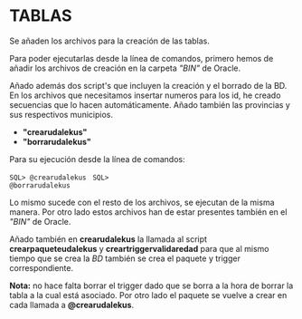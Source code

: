 TABLAS
======

Se añaden los archivos para la creación de las tablas.

Para poder ejecutarlas desde la línea de comandos, primero hemos de añadir los archivos de creación en la carpeta *"BIN"* de Oracle.

Añado además dos script's que incluyen la creación y el borrado de la BD.
En los archivos que necesitamos insertar numeros para los id, he creado secuencias que lo hacen automáticamente.
Añado también las provincias y sus respectivos municipios.

- **"crearudalekus"**
- **"borrarudalekus"**

Para su ejecución desde la línea de comandos: 

<code>SQL> @crearudalekus</code>
<code> SQL> @borrarudalekus</code>

Lo mismo sucede con el resto de los archivos, se ejecutan de la misma manera.
Por otro lado estos archivos han de estar presentes también en el *"BIN"* de Oracle.

Añado también en **crearudalekus** la llamada al script **crearpaqueteudalekus** y **creartriggervalidaredad** para que al mismo tiempo que se crea la *BD* también se crea el paquete y trigger correspondiente.

**Nota:** no hace falta borrar el trigger dado que se borra a la hora de borrar la tabla a la cual está asociado. Por otro lado el paquete se vuelve a crear en cada llamada a **@crearudalekus**.



